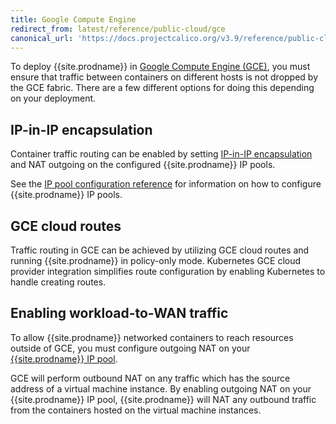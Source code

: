 ```yaml
---
title: Google Compute Engine
redirect_from: latest/reference/public-cloud/gce
canonical_url: 'https://docs.projectcalico.org/v3.9/reference/public-cloud/gce'
---
```


To deploy {{site.prodname}} in [Google Compute Engine (GCE)][GCE], you must ensure
that traffic between containers on different hosts is not dropped by the GCE
fabric. There are a few different options for doing this depending on your
deployment.

## IP-in-IP encapsulation

Container traffic routing can be enabled by setting [IP-in-IP encapsulation][IPIP]
and NAT outgoing on the configured {{site.prodname}} IP pools.

See the [IP pool configuration reference][IPPool]
for information on how to configure {{site.prodname}} IP pools.

## GCE cloud routes

Traffic routing in GCE can be achieved by utilizing GCE cloud routes and
running {{site.prodname}} in policy-only mode.  Kubernetes GCE cloud provider integration
simplifies route configuration by enabling Kubernetes to handle creating
routes.

## Enabling workload-to-WAN traffic

To allow {{site.prodname}} networked containers to reach resources outside of GCE,
you must configure outgoing NAT on your [{{site.prodname}} IP pool][IPPool].

GCE will perform outbound NAT on any traffic which has the source address of a virtual
machine instance.  By enabling outgoing NAT on your {{site.prodname}} IP pool, {{site.prodname}} will
NAT any outbound traffic from the containers hosted on the virtual machine instances.

[IPIP]: {{site.baseurl}}/{{page.version}}/networking/vxlan-ipip
[IPPool]: {{site.baseurl}}/{{page.version}}/reference/resources/ippool
[GCE]: https://cloud.google.com/compute/
